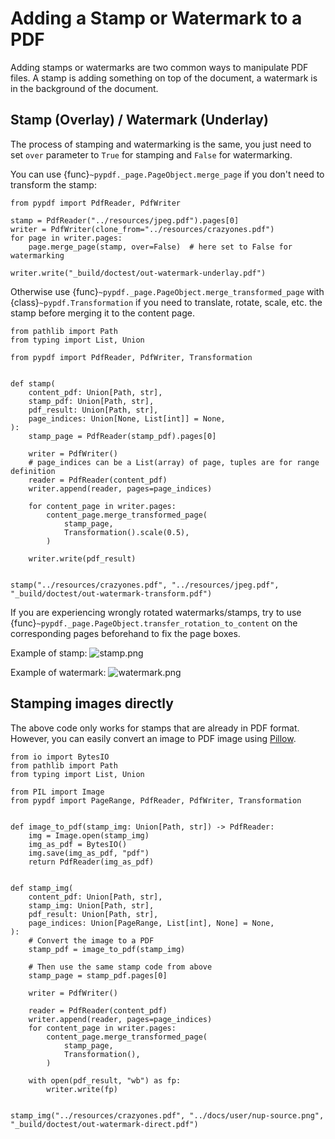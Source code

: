 # Adding a Stamp or Watermark to a PDF

Adding stamps or watermarks are two common ways to manipulate PDF files.
A stamp is adding something on top of the document, a watermark is in the
background of the document.

## Stamp (Overlay) / Watermark (Underlay)

The process of stamping and watermarking is the same, you just need to set `over` parameter to `True` for stamping and `False` for watermarking.

You can use {func}`~pypdf._page.PageObject.merge_page` if you don't need to transform the stamp:

```{testcode}
from pypdf import PdfReader, PdfWriter

stamp = PdfReader("../resources/jpeg.pdf").pages[0]
writer = PdfWriter(clone_from="../resources/crazyones.pdf")
for page in writer.pages:
    page.merge_page(stamp, over=False)  # here set to False for watermarking

writer.write("_build/doctest/out-watermark-underlay.pdf")
```

Otherwise use {func}`~pypdf._page.PageObject.merge_transformed_page` with {class}`~pypdf.Transformation` if you need to translate, rotate, scale, etc. the stamp before merging it to the content page.

```{testcode}
from pathlib import Path
from typing import List, Union

from pypdf import PdfReader, PdfWriter, Transformation


def stamp(
    content_pdf: Union[Path, str],
    stamp_pdf: Union[Path, str],
    pdf_result: Union[Path, str],
    page_indices: Union[None, List[int]] = None,
):
    stamp_page = PdfReader(stamp_pdf).pages[0]

    writer = PdfWriter()
    # page_indices can be a List(array) of page, tuples are for range definition
    reader = PdfReader(content_pdf)
    writer.append(reader, pages=page_indices)

    for content_page in writer.pages:
        content_page.merge_transformed_page(
            stamp_page,
            Transformation().scale(0.5),
        )

    writer.write(pdf_result)


stamp("../resources/crazyones.pdf", "../resources/jpeg.pdf", "_build/doctest/out-watermark-transform.pdf")
```

If you are experiencing wrongly rotated watermarks/stamps, try to use
{func}`~pypdf._page.PageObject.transfer_rotation_to_content` on the corresponding pages beforehand
to fix the page boxes.

Example of stamp:
![stamp.png](stamp.png)

Example of watermark:
![watermark.png](watermark.png)


## Stamping images directly

The above code only works for stamps that are already in PDF format.
However, you can easily convert an image to PDF image using
[Pillow](https://pypi.org/project/Pillow/).


```{testcode}
from io import BytesIO
from pathlib import Path
from typing import List, Union

from PIL import Image
from pypdf import PageRange, PdfReader, PdfWriter, Transformation


def image_to_pdf(stamp_img: Union[Path, str]) -> PdfReader:
    img = Image.open(stamp_img)
    img_as_pdf = BytesIO()
    img.save(img_as_pdf, "pdf")
    return PdfReader(img_as_pdf)


def stamp_img(
    content_pdf: Union[Path, str],
    stamp_img: Union[Path, str],
    pdf_result: Union[Path, str],
    page_indices: Union[PageRange, List[int], None] = None,
):
    # Convert the image to a PDF
    stamp_pdf = image_to_pdf(stamp_img)

    # Then use the same stamp code from above
    stamp_page = stamp_pdf.pages[0]

    writer = PdfWriter()

    reader = PdfReader(content_pdf)
    writer.append(reader, pages=page_indices)
    for content_page in writer.pages:
        content_page.merge_transformed_page(
            stamp_page,
            Transformation(),
        )

    with open(pdf_result, "wb") as fp:
        writer.write(fp)


stamp_img("../resources/crazyones.pdf", "../docs/user/nup-source.png", "_build/doctest/out-watermark-direct.pdf")
```
